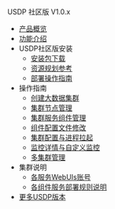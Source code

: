 <div class="sidebar_title icon_"> USDP 社区版 V1.0.x </div>   

* [产品概览](/usdp_community/1.0.x/README)
* [功能介绍](usdp_community/1.0.x/release_notes)
* USDP社区版安装
  * [安装包下载](usdp_community/plan&create/download)
  * [资源规划参考](usdp_community/plan&create/deploy_plan)
  * [部署操作指南](usdp_community/plan&create/install)
* 操作指南
  * [创建大数据集群](usdp_community/webconsole/cluster_create)
  * [集群节点管理](usdp_community/webconsole/node)
  * [集群服务组件管理](usdp_community/webconsole/services)
  * [组件配置文件修改](usdp_community/webconsole/configration)
  * [集群配置与进程拉起](usdp_community/webconsole/cluster_service)
  * [监控详情与自定义监控](usdp_community/webconsole/monitor)
  * [多集群管理](usdp_community/webconsole/cluster_manager)
* 集群说明
  * [各服务WebUIs账号](usdp_community/1.0.x/cluster_notes/login)
  * [各组件服务部署规则说明](usdp_community/1.0.x/cluster_notes/rule)
* [更多USDP版本](/usdp_community/version_list)

